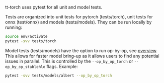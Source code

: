 tt-torch uses pytest for all unit and model tests.

Tests are organized into unit tests for pytorch (tests/torch), unit tests for onnx (test/onnx) and models (tests/models).
They can be run locally by running:

```bash
source env/activate
pytest -svv tests/torch
```


Model tests (tests/models) have the option to run op-by-op, see [overview](https://docs.tenstorrent.com/tt-torch/controlling.html). This allows for faster model bring-up as it allows users to find any potential issues in parallel. This is controlled by the `--op_by_op_torch` or `--op_by_op_stablehlo` flags. Example:

```bash
pytest -svv tests/models/albert --op_by_op_torch
```

